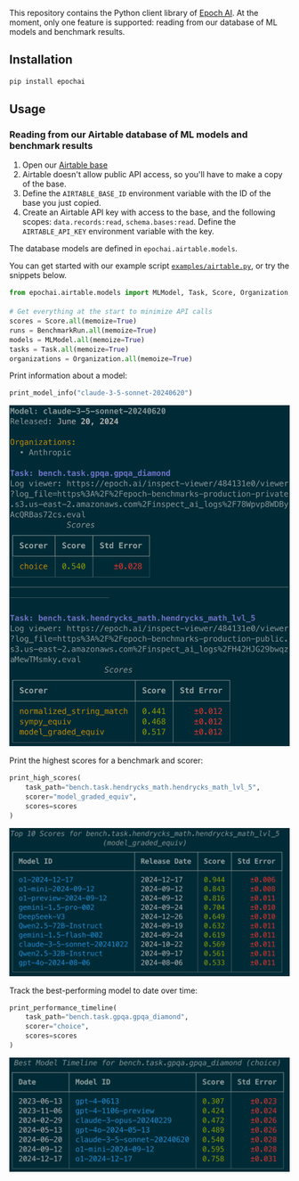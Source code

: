 This repository contains the Python client library of [Epoch AI](https://epoch.ai/). At the moment, only one feature is supported: reading from our database of ML models and benchmark results.

## Installation

```bash
pip install epochai
```

## Usage
### Reading from our Airtable database of ML models and benchmark results
1. Open our [Airtable base](https://airtable.com/appsyxA7qAp1bvsrl/tblyjKGBmFS5khLdW/viwvuE5MiSv6wcyeW?blocks=hide)
2. Airtable doesn't allow public API access, so you'll have to make a copy of the base.
3. Define the `AIRTABLE_BASE_ID` environment variable with the ID of the base you just copied.
3. Create an Airtable API key with access to the base, and the following scopes: `data.records:read`, `schema.bases:read`. Define the `AIRTABLE_API_KEY` environment variable with the key.

The database models are defined in `epochai.airtable.models`. 

You can get started with our example script [`examples/airtable.py`](examples/airtable.py), or try the snippets below.

```python
from epochai.airtable.models import MLModel, Task, Score, Organization, BenchmarkRun

# Get everything at the start to minimize API calls
scores = Score.all(memoize=True)
runs = BenchmarkRun.all(memoize=True)
models = MLModel.all(memoize=True)
tasks = Task.all(memoize=True)
organizations = Organization.all(memoize=True)
```

Print information about a model:

```python
print_model_info("claude-3-5-sonnet-20240620")
```
![](assets/model.png)

Print the highest scores for a benchmark and scorer:

```python
print_high_scores(
    task_path="bench.task.hendrycks_math.hendrycks_math_lvl_5",
    scorer="model_graded_equiv",
    scores=scores
)
```
![](assets/highscores.png)

Track the best-performing model to date over time:
```python
print_performance_timeline(
    task_path="bench.task.gpqa.gpqa_diamond",
    scorer="choice",
    scores=scores
)
```

![](assets/timeline.png)